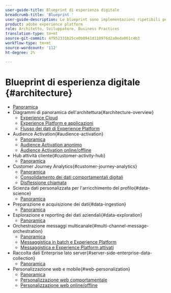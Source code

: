 ```yaml
---
user-guide-title: Blueprint di esperienza digitale
breadcrumb-title: 'Blueprint '
user-guide-description: Le blueprint sono implementazioni ripetibili per risolvere problemi aziendali consolidati e contengono diagrammi di architettura, considerazioni tecniche e collegamenti alla documentazione pertinente.
product: adobe experience platform
role: Architetto, Sviluppatore, Business Practices
translation-type: tm+mt
source-git-commit: 4f952331b25ce0b0941d110976d2a0eda061c4b3
workflow-type: tm+mt
source-wordcount: '112'
ht-degree: 2%

---
```


# Blueprint di esperienza digitale {#architecture}

+ [Panoramica](/help/blueprints/overview.md)
+ Diagrammi di panoramica dell&#39;architettura{#architecture-overview}
   + [Experience Cloud](/help/blueprints/experience-platform/experience-cloud.md)
   + [Experience Platform e applicazioni](/help/blueprints/experience-platform/platform-applications.md)
   + [Flusso dei dati di Experience Platform](/help/blueprints/experience-platform/platform-data-flow.md)
+ Audience Activation{#audience-activation}
   + [Panoramica](/help/blueprints/audience-activation/overview.md)
   + [Audience Activation anonimo](/help/blueprints/audience-activation/anonymous.md)
   + [Audience Activation online/offline](/help/blueprints/audience-activation/online-offline.md)
+ Hub attività cliente{#customer-activity-hub}
   + [Panoramica](/help/blueprints/customer-activity-hub/overview.md)
+ Customer Journey Analytics{#customer-journey-analytics}
   + [Panoramica](/help/blueprints/customer-journey-analytics/overview.md)
   + [Consolidamento dei dati comportamentali digitali](/help/blueprints/customer-journey-analytics/digital-behavioral-data-consolidation.md)
   + [Disflessione chiamata](/help/blueprints/customer-journey-analytics/call-deflect.md)
+ Scienza dati personalizzata per l&#39;arricchimento del profilo{#data-science}
   + [Panoramica](/help/blueprints/data-science/overview.md)
+ Preparazione e acquisizione dei dati{#data-ingestion}
   + [Panoramica](/help/blueprints/data-ingestion/overview.md)
+ Esplorazione e reporting dei dati aziendali{#data-exploration}
   + [Panoramica](/help/blueprints/data-exploration/overview.md)
+ Orchestrazione messaggi multicanale{#multi-channel-message-orchestration}
   + [Panoramica](/help/blueprints/multi-channel-message-orchestration/overview.md)
   + [Messaggistica in batch e Experience Platform](/help/blueprints/multi-channel-message-orchestration/batch-messaging.md)
   + [Messaggistica e Experience Platform attivati](/help/blueprints/multi-channel-message-orchestration/triggered-messaging.md)
+ Raccolta dati Enterprise lato server{#server-side-enterprise-data-collection}
   + [Panoramica](/help/blueprints/server-side-enterprise-data-collection/overview.md)
+ Personalizzazione web e mobile{#web-personalization}
   + [Panoramica](/help/blueprints/web-personalization/overview.md)
   + [Personalizzazione web comportamentale](/help/blueprints/web-personalization/behavioral.md)
   + [Personalizzazione web online/offline](/help/blueprints/web-personalization/online-offline.md)

